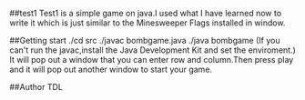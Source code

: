 ##test1
Test1 is a simple game on java.I used what I have learned now to write it which is just similar to the Minesweeper Flags installed in window.

##Getting start
    ./cd src
    ./javac bombgame.java
    ./java bombgame
(If you can't run the javac,install the Java Development Kit and set the enviroment.)
It will pop out a window that you can enter row and  column.Then press play and it will pop out another window to start your game.

##Author
TDL
